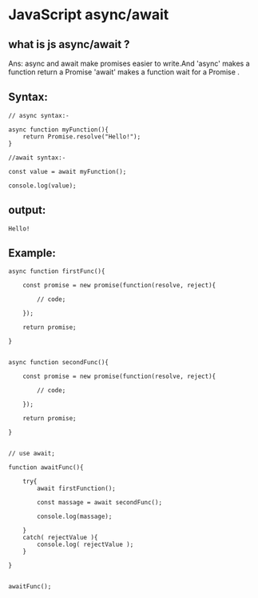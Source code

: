 # JavaScript async/await

## what is js async/await ?
Ans: async and await make promises easier to write.And 'async' makes a function return a Promise
'await' makes a function wait for a Promise .

## Syntax:

    // async syntax:-

    async function myFunction(){
        return Promise.resolve("Hello!");
    }

    //await syntax:-

    const value = await myFunction();

    console.log(value);   

## output:

    Hello!


## Example:

    async function firstFunc(){

        const promise = new promise(function(resolve, reject){

            // code;

        });

        return promise;

    }

    
    async function secondFunc(){

        const promise = new promise(function(resolve, reject){

            // code;

        });

        return promise;

    }


    // use await;

    function awaitFunc(){

        try{
            await firstFunction();

            const massage = await secondFunc();

            console.log(massage);

        }
        catch( rejectValue ){
            console.log( rejectValue );
        }

    }


    awaitFunc();